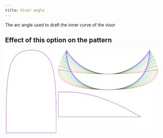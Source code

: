 ```yaml
---
title: Visor angle
---
```


The arc angle used to draft the inner curve of the visor

## Effect of this option on the pattern

![This image shows the effect of this option by superimposing several variants that have a different value for this option](holmes_visorangle_sample.svg "Effect of this option on the pattern")
